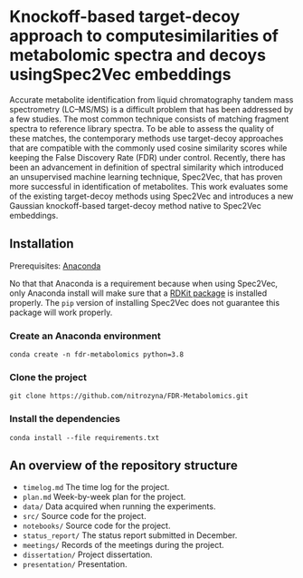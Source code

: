 # Knockoff-based target-decoy approach to computesimilarities of metabolomic spectra and decoys usingSpec2Vec embeddings

Accurate metabolite identification from liquid chromatography tandem mass spectrometry (LC–MS/MS) is a difficult problem that has been addressed by a few studies. The most common technique consists of matching fragment spectra to reference library spectra. To be able to assess the quality of these matches, the contemporary methods use target-decoy approaches that are compatible with the commonly used cosine similarity scores while keeping the False Discovery Rate (FDR) under control. Recently, there has been an advancement in definition of spectral similarity which introduced an unsupervised machine learning technique, Spec2Vec, that has proven more successful in identification of metabolites. This work evaluates some of the existing target-decoy methods using Spec2Vec and introduces a new Gaussian knockoff-based target-decoy method native to Spec2Vec embeddings.  


## Installation 
Prerequisites:
[Anaconda](https://docs.anaconda.com/anaconda/install/)

No that that Anaconda is a requirement because when using Spec2Vec, only Anaconda install will make sure that a [RDKit package](https://rdkit.org/) is installed properly. The ```pip``` version of installing Spec2Vec does not guarantee this package will work properly.

### Create an Anaconda environment
```conda create -n fdr-metabolomics python=3.8```

### Clone the project
```git clone https://github.com/nitrozyna/FDR-Metabolomics.git```

### Install the dependencies
```conda install --file requirements.txt```

## An overview of the repository structure

* `timelog.md` The time log for the project.
* `plan.md` Week-by-week plan for the project. 
* `data/` Data acquired when running the experiments.
* `src/` Source code for the project.
* `notebooks/` Source code for the project.
* `status_report/` The status report submitted in December.
* `meetings/` Records of the meetings during the project.
* `dissertation/` Project dissertation.
* `presentation/` Presentation.
